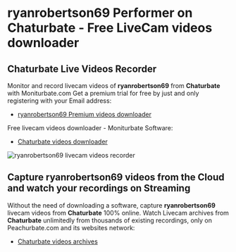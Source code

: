 # ryanrobertson69 Performer on Chaturbate - Free LiveCam videos downloader

## Chaturbate Live Videos Recorder

Monitor and record livecam videos of **ryanrobertson69** from **Chaturbate** with Moniturbate.com
Get a premium trial for free by just and only registering with your Email address:
* [ryanrobertson69 Premium videos downloader](https://moniturbate.com/request-demo-licence-key.html)

Free livecam videos downloader - Moniturbate Software:
* [Chaturbate videos downloader](https://moniturbate.com/moniturbate-download-software.html)

![ryanrobertson69 livecam videos recorder](https://peachurnet.com/templates/moniturbate-software.png)


## Capture ryanrobertson69 videos from the Cloud and watch your recordings on Streaming

Without the need of downloading a software, capture **ryanrobertson69** livecam videos from **Chaturbate** 100% online.
Watch Livecam archives from **Chaturbate** unlimitedly from thousands of existing recordings, only on Peachurbate.com and its websites network:
* [Chaturbate videos archives](https://peachurnet.com/)
